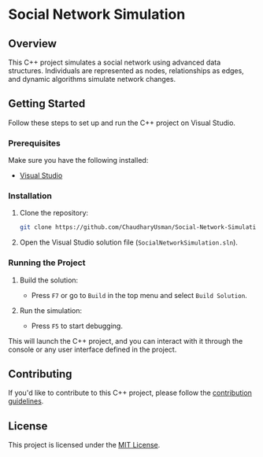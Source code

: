 # Social Network Simulation

## Overview

This C++ project simulates a social network using advanced data structures. Individuals are represented as nodes, relationships as edges, and dynamic algorithms simulate network changes.

## Getting Started

Follow these steps to set up and run the C++ project on Visual Studio.

### Prerequisites

Make sure you have the following installed:

- [Visual Studio](https://visualstudio.microsoft.com/)

### Installation

1. Clone the repository:

    ```bash
    git clone https://github.com/ChaudharyUsman/Social-Network-Simulation.git
    ```

2. Open the Visual Studio solution file (`SocialNetworkSimulation.sln`).

### Running the Project

1. Build the solution:

    - Press `F7` or go to `Build` in the top menu and select `Build Solution`.

2. Run the simulation:

    - Press `F5` to start debugging.

This will launch the C++ project, and you can interact with it through the console or any user interface defined in the project.

## Contributing

If you'd like to contribute to this C++ project, please follow the [contribution guidelines](CONTRIBUTING.md).

## License

This project is licensed under the [MIT License](LICENSE).

